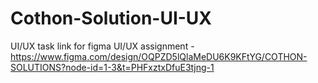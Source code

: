 # Cothon-Solution-UI-UX
UI/UX task
link for figma UI/UX assignment -
https://www.figma.com/design/OQPZD5lQlaMeDU6K9KFtYG/COTHON-SOLUTIONS?node-id=1-3&t=PHFxztxDfuE3tjng-1
